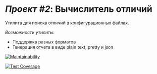 # *Проект #2*: Вычислитель отличий

Утилита для поиска отличий в конфигурационных файлах.

*Возможности утилиты:*
* Поддержка разных форматов
* Генерация отчета в виде plain text, pretty и json

[![Maintainability](https://api.codeclimate.com/v1/badges/308dd2c17bbd62fa93f4/maintainability)](https://codeclimate.com/github/ynsem/frontend-project-lvl2/maintainability)

[![Test Coverage](https://api.codeclimate.com/v1/badges/308dd2c17bbd62fa93f4/test_coverage)](https://codeclimate.com/github/ynsem/frontend-project-lvl2/test_coverage)
